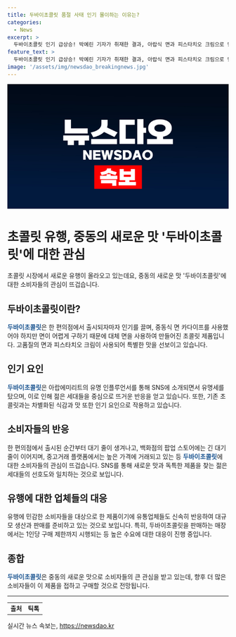 ```yaml
---
title: 두바이초콜릿 품절 사태 인기 몰이하는 이유는?
categories:
  - News
excerpt: >
  두바이초콜릿 인기 급상승! 박예린 기자가 취재한 결과, 아랍식 면과 피스타치오 크림으로 만들어지는 이 초콜릿은 SNS에서 화제를 모으며 가게들과 온라인에서 동시에 폭발적으로 판매되고 있다. 소비자들은 특이한 맛과 식감에 매료되어 구매 의욕을 드러내며, 유통업체들도 이에 발빠르게 대응하고 있다. SNS를 통해 유행에 민감한 소비자들이 이 제품에 열광하는 가운데, 먹거리 유행에 대한 빠른 업체들의 대응이 주목받고 있다.
feature_text: >
  두바이초콜릿 인기 급상승! 박예린 기자가 취재한 결과, 아랍식 면과 피스타치오 크림으로 만들어지는 이 초콜릿은 SNS에서 화제를 모으며 가게들과 온라인에서 동시에 폭발적으로 판매되고 있다. 소비자들은 특이한 맛과 식감에 매료되어 구매 의욕을 드러내며, 유통업체들도 이에 발빠르게 대응하고 있다. SNS를 통해 유행에 민감한 소비자들이 이 제품에 열광하는 가운데, 먹거리 유행에 대한 빠른 업체들의 대응이 주목받고 있다.
image: '/assets/img/newsdao_breakingnews.jpg'
---
```


<p><img src="/assets/img/newsdao_breakingnews.jpg" alt="pcversion 속보" /></p>

<h1>초콜릿 유행, 중동의 새로운 맛 '두바이초콜릿'에 대한 관심</h1>

<p data-ke-size="size16">초콜릿 시장에서 새로운 유행이 올라오고 있는데요, 중동의 새로운 맛 '두바이초콜릿'에 대한 소비자들의 관심이 뜨겁습니다.</p>

<h2 data-ke-size="size26">두바이초콜릿이란?</h2>

<p><b><span style="color: #1a5490;">두바이초콜릿</span></b>은 한 편의점에서 출시되자마자 인기를 끌며, 중동식 면 카다이프를 사용했어야 하지만 면이 어렵게 구하기 때문에 대체 면을 사용하여 만들어진 초콜릿 제품입니다. 고품질의 면과 피스타치오 크림이 사용되어 특별한 맛을 선보이고 있습니다.</p>

<h2 data-ke-size="size26">인기 요인</h2>

<p><b><span style="color: #1a5490;">두바이초콜릿</span></b>은 아랍에미리트의 유명 인플루언서를 통해 SNS에 소개되면서 유명세를 탔으며, 이로 인해 젊은 세대들을 중심으로 뜨거운 반응을 얻고 있습니다. 또한, 기존 초콜릿과는 차별화된 식감과 맛 또한 인기 요인으로 작용하고 있습니다.</p>

<h2 data-ke-size="size26">소비자들의 반응</h2>

<p>한 편의점에서 출시된 순간부터 대기 줄이 생겨나고, 백화점의 팝업 스토어에는 긴 대기 줄이 이어지며, 중고거래 플랫폼에서는 높은 가격에 거래되고 있는 등 <b><span style="color: #1a5490;">두바이초콜릿</span></b>에 대한 소비자들의 관심이 뜨겁습니다. SNS를 통해 새로운 맛과 독특한 제품을 찾는 젊은 세대들의 선호도와 일치하는 것으로 보입니다.</p>

<h2 data-ke-size="size26">유행에 대한 업체들의 대응</h2>

<p>유행에 민감한 소비자들을 대상으로 한 제품이기에 유통업체들도 신속히 반응하여 대규모 생산과 판매를 준비하고 있는 것으로 보입니다. 특히, 두바이초콜릿을 판매하는 매장에서는 1인당 구매 제한까지 시행되는 등 높은 수요에 대한 대응이 진행 중입니다.</p>

<h2 data-ke-size="size26">종합</h2>

<p><b><span style="color: #1a5490;">두바이초콜릿</span></b>은 중동의 새로운 맛으로 소비자들의 큰 관심을 받고 있는데, 향후 더 많은 소비자들이 이 제품을 접하고 구매할 것으로 전망됩니다.</p>

<hr>

<table>
  <tbody>
    <tr>
      <td style="text-align: center; height: 17px;"><b>출처</b></td>
      <td style="text-align: center; height: 17px;"><b>틱톡</b></td>
    </tr>
  </tbody>
</table>
실시간 뉴스 속보는, <a href="https://newsdao.kr" rel="dofollow">https://newsdao.kr</a>


